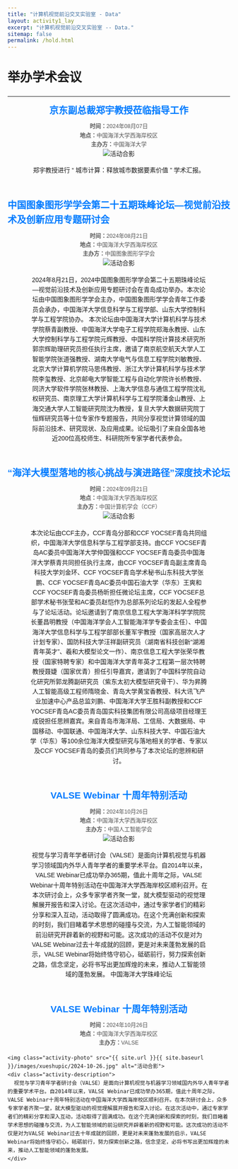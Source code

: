 ```yaml
---
title: "计算机视觉前沿交叉实验室 - Data"
layout: activity1_lay
excerpt: "计算机视觉前沿交叉实验室 -- Data."
sitemap: false
permalink: /hold.html
---
```


# 举办学术会议

---

<html lang="zh">
<head>
  <meta charset="UTF-8">
  <meta name="viewport" content="width=device-width, initial-scale=1.0">
  <title>学术活动介绍</title>
  <style>
    body {
      font-family: Arial, sans-serif;
      line-height: 1.6;
      margin: 20px;
    }
    .activity-container {
      display: flex;
      flex-direction: column;
      align-items: center;
      margin-bottom: 30px;
    }
    .activity-title {
      font-size: 1.5em;
      font-weight: bold;
      color: #007bff;
      margin-bottom: 10px;
    }
    .activity-photo {
      max-width: 800px;
      height: auto;
      margin-bottom: 15px;
    }
    .activity-description {
      font-size: 1em;
      text-align: center;
      width: 80%;
      max-width: 800px;
      margin-bottom: 20px;
    }
    .activity-details {
      font-size: 0.9em;
      color: #555;
      text-align: center;
    }
  </style>
</head>
<body>

<div class="activity-container">
    <div class="activity-title">京东副总裁郑宇教授莅临指导工作</div>
    <div class="activity-details">
      <strong>时间：</strong>2024年08月07日<br>
      <strong>地点：</strong>中国海洋大学西海岸校区<br>
      <strong>主办方：</strong>中国海洋大学
    </div>
    <img class="activity-photo" src="{{ site.url }}{{ site.baseurl }}/images/xueshupic/2024-8-7.jpg" alt="活动合影">
    <div class="activity-description">
        郑宇教授进行 “ 城市计算：释放城市数据要素价值 ” 学术汇报。
    </div>
    
  </div>


<div class="activity-container">
    <div class="activity-title">中国图象图形学学会第二十五期珠峰论坛—视觉前沿技术及创新应用专题研讨会</div>
    <div class="activity-details">
      <strong>时间：</strong>2024年08月21日<br>
      <strong>地点：</strong>中国海洋大学西海岸校区<br>
      <strong>主办方：</strong>中国图象图形学学会
    </div>
    <img class="activity-photo" src="{{ site.url }}{{ site.baseurl }}/images/xueshupic/2024-8-21.jpg" alt="活动合影">
    <div class="activity-description">
        2024年8月21日，2024中国图象图形学学会第二十五期珠峰论坛—视觉前沿技术及创新应用专题研讨会在青岛成功举办。本次论坛由中国图象图形学学会主办，中国图象图形学学会青年工作委员会承办，中国海洋大学信息科学与工程学部、山东大学控制科学与工程学院协办。
        本次论坛由中国海洋大学计算机科学与技术学院蔡青副教授、中国海洋大学电子工程学院郑海永教授、山东大学控制科学与工程学院元辉教授、中国科学院计算技术研究所郭宗辉助理研究员担任执行主席，邀请了南京航空航天大学人工智能学院张道强教授、湖南大学电气与信息工程学院刘敏教授、北京大学计算机学院马思伟教授、浙江大学计算机科学与技术学院李玺教授、北京邮电大学智能工程与自动化学院许长桥教授、同济大学软件学院张林教授、上海大学信息与通信工程学院沈礼权研究员、南京理工大学计算机科学与工程学院潘金山教授、上海交通大学人工智能研究院沈为教授，复旦大学大数据研究院丁恒辉研究员等十位专家作专题报告，共同分享视觉计算领域的国际前沿技术、研究现状、及应用成果。论坛吸引了来自全国各地近200位高校师生、科研院所专家学者代表参会。
    </div>
    
  </div>

<div class="activity-container">
    <div class="activity-title">“海洋大模型落地的核心挑战与演进路径”深度技术论坛</div>
    <div class="activity-details">
      <strong>时间：</strong>2024年09月21日<br>
      <strong>地点：</strong>中国海洋大学西海岸校区<br>
      <strong>主办方：</strong>中国计算机学会（CCF）
    </div>
    <img class="activity-photo" src="{{ site.url }}{{ site.baseurl }}/images/xueshupic/2024-9-21.png" alt="活动合影">
    <div class="activity-description">
        本次论坛由CCF主办，CCF青岛分部和CCF YOCSEF青岛共同组织，中国海洋大学信息科学与工程学部支持。由CCF YOCSEF青岛AC委员中国海洋大学仲国强和CCF YOCSEF青岛委员中国海洋大学蔡青共同担任执行主席，由CCF YOCSEF青岛副主席青岛科技大学刘金环、CCF YOCSEF青岛学术秘书山东科技大学张鹏、CCF YOCSEF青岛AC委员中国石油大学（华东）王爽和CCF YOCSEF青岛委员杨昕担任微论坛主席，CCF YOCSEF总部学术秘书张莹和AC委员赵恺作为总部系列论坛的发起人全程参与了论坛活动。论坛邀请到了南京信息工程大学海洋科学学院院长董昌明教授（中国海洋学会人工智能海洋学专委会主任）、中国海洋大学信息科学与工程学部部长董军宇教授（国家高层次人才计划专家）、国防科技大学汪祥副研究员（湖南省科技创新“湖湘青年英才”、羲和大模型论文一作）、南京信息工程大学张荣华教授（国家特聘专家）和中国海洋大学青年英才工程第一层次特聘教授聂婕（国家优青）担任引导嘉宾，邀请到了中国科学院自动化研究所郭龙腾副研究员（紫东太初大模型研究骨干）、华为昇腾人工智能高级工程师隋晓金、青岛大学黄宝香教授、科大讯飞产业加速中心产品总监刘鹏、中国海洋大学王胜科副教授和CCF YOCSEF青岛AC委员青岛国实科技集团有限公司高级项目经理王成锐担任思辨嘉宾。来自青岛市海洋局、工信局、大数据局、中国移动、中国联通、中国海洋大学、山东科技大学、中国石油大学（华东）等100余位海洋大模型研究与落地相关的学者、专家以及CCF YOCSEF青岛的委员们共同参与了本次论坛的思辨和研讨。
    </div>
    
  </div>

<div class="activity-container">
    <div class="activity-title">VALSE Webinar 十周年特别活动</div>
    <div class="activity-details">
      <strong>时间：</strong>2024年10月26日<br>
      <strong>地点：</strong>中国海洋大学西海岸校区<br>
      <strong>主办方：</strong>中国人工智能学会
    </div>
    <img class="activity-photo" src="{{ site.url }}{{ site.baseurl }}/images/xueshupic/2024-10-26.jpg" alt="活动合影">
    <div class="activity-description">
        视觉与学习青年学者研讨会（VALSE）是面向计算机视觉与机器学习领域国内外华人青年学者的重要学术平台。自2014年以来，VALSE Webinar已成功举办365期，值此十周年之际，VALSE Webinar十周年特别活动在中国海洋大学西海岸校区顺利召开。在本次研讨会上，众多专家学者齐聚一堂，就大模型驱动的视觉理解展开报告和深入讨论。在这次活动中，通过专家学者们的精彩分享和深入互动，活动取得了圆满成功。在这个充满创新和探索的时刻，我们目睹着学术思想的碰撞与交流，为人工智能领域的前沿研究开辟着新的视野和可能。这次成功的活动不仅是对为VALSE Webinar过去十年成就的回顾，更是对未来蓬勃发展的启示，VALSE Webinar将始终恪守初心，砥砺前行，努力探索创新之路，信念坚定，必将书写出更加辉煌的未来，推动人工智能领域的蓬勃发展。
中国海洋大学珠峰论坛
    </div>
    
  </div>




<div class="activity-container">
    <div class="activity-title">VALSE Webinar 十周年特别活动</div>
    <div class="activity-details">
      <strong>时间：</strong>2024年10月26日<br>
      <strong>地点：</strong>中国海洋大学西海岸校区<br>
      <strong>主办方：</strong>VALSE
    </div>
  
    <img class="activity-photo" src="{{ site.url }}{{ site.baseurl }}/images/xueshupic/2024-10-26.jpg" alt="活动合影">
    <div class="activity-description">
      视觉与学习青年学者研讨会（VALSE）是面向计算机视觉与机器学习领域国内外华人青年学者的重要学术平台。自2014年以来，VALSE Webinar已成功举办365期，值此十周年之际，VALSE Webinar十周年特别活动在中国海洋大学西海岸校区顺利召开。在本次研讨会上，众多专家学者齐聚一堂，就大模型驱动的视觉理解展开报告和深入讨论。在这次活动中，通过专家学者们的精彩分享和深入互动，活动取得了圆满成功。在这个充满创新和探索的时刻，我们目睹着学术思想的碰撞与交流，为人工智能领域的前沿研究开辟着新的视野和可能。这次成功的活动不仅是对为VALSE Webinar过去十年成就的回顾，更是对未来蓬勃发展的启示，VALSE Webinar将始终恪守初心，砥砺前行，努力探索创新之路，信念坚定，必将书写出更加辉煌的未来，推动人工智能领域的蓬勃发展。
    </div>
  
  </div>
  
</body>
</html>
